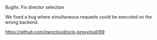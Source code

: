 Bugfix: Fix director selection

We fixed a bug where simultaneous requests could be executed on the wrong backend.

https://github.com/owncloud/ocis-proxy/pull/99
